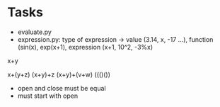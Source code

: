 # Tasks

- evaluate.py
- expression.py: type of expression -> value (3.14, x, -17 ...), function (sin(x), exp(x+1), expression (x+1, 10^2, -3%x)

x+y

x+(y+z)
(x+y)+z
(x+y)+(v+w)
((()())

- open and close must be equal
- must start with open
